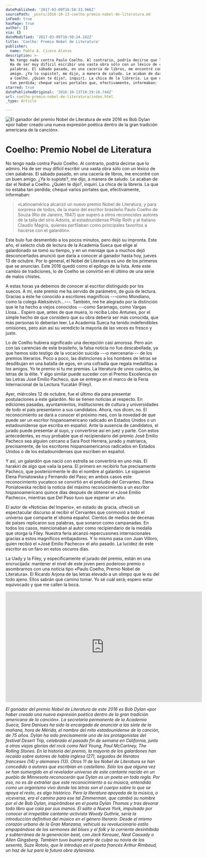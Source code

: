 ```yaml
---
datePublished: '2017-03-09T16:50:33.966Z'
sourcePath: _posts/2016-10-13-coelho-premio-nobel-de-literatura.md
inFeed: true
hasPage: true
author: []
via: {}
dateModified: '2017-03-09T16:50:24.102Z'
title: 'Coelho: Premio Nobel de Literatura'
publisher:
  name: Pablo A. Cicero Alonzo
description: >-
  No tengo nada contra Paulo Coelho. Al contrario, podría decirse que lo admiro.
  Ha de ser muy difícil escribir una vasta obra sólo con un léxico de cien
  palabras. El sábado pasado, en una cacería de libros, me encontré con un buen
  amigo. ¿Ya lo supiste?, me dijo, a manera de saludo. Le acaban de dar el Nobel
  a Coelho. ¿Quién te dijo?, inquirí. La chica de la librería. La que no estaba
  tan perdida; chequé varios portales que, efectivamente, informaban:
starred: true
datePublishedOriginal: '2016-10-13T18:29:16.744Z'
url: coelho-premio-nobel-de-literatura/index.html
_type: Article

---
```

![El ganador del premio Nobel de Literatura de este 2016 es Bob Dylan «por haber creado una nueva expresión poética dentro de la gran tradición americana de la canción». ](https://the-grid-user-content.s3-us-west-2.amazonaws.com/06ec4ab1-75e5-4f5c-90e4-d0cba23292b1.gif)

# Coelho: Premio Nobel de Literatura

No tengo nada contra Paulo Coelho. Al contrario, podría decirse que lo admiro. Ha de ser muy difícil escribir una vasta obra sólo con un léxico de cien palabras. El sábado pasado, en una cacería de libros, me encontré con un buen amigo. ¿Ya lo supiste?, me dijo, a manera de saludo. Le acaban de dar el Nobel a Coelho. ¿Quién te dijo?, inquirí. La chica de la librería. La que no estaba tan perdida; chequé varios portales que, efectivamente, informaban:

> «Latinoamérica alcanzó un nuevo premio Nobel de Literatura, y para sorpresa de todos, de la mano del escritor brasileño Paulo Coelho de Souza (Río de Janeiro, 1947) que superó a otros reconocidos autores de la talla del sirio Adonis, al estadounidense Philip Roth y al italiano Claudio Magris, quienes perfilaban como principales favoritos a hacerse con el galardón».

Este bulo fue desmentido a los pocos minutos, pero dejó su impronta. Este año, el selecto club de lectura de la Academia Sueca que elige al galardonado se tomó su tiempo, y en un mensaje que a muchos dejó desconcertados anunció que daría a conocer al ganador hasta hoy, jueves 13 de octubre. Por lo general, el Nobel de Literatura es uno de los primeros que se anuncian. Este 2016 quedó como el epílogo de la lista. Ante este cambio de tradiciones, lo de Coelho se convirtió en él último de una serie de malos chistes.

A estas horas ya debemos de conocer al escritor distinguido por los suecos. A mí, este premio me ha servido de parámetro, de guía de lectura. Gracias a éste he conocido a escritores magníficos ---como Mondiano, como la colega Aleksiévich...---. También, me he alegrado por la distinción que le ha hecho a viejos conocidos ---como Saramago, como Vargas Llosa... Espero que, antes de que muera, lo reciba Lobo Antunes, por el simple hecho de que considero que su obra debería ser más conocida, que más personas lo deberían leer. La Academia Sueca ha tenido indefendibles omisiones, pero aún así su veredicto la mayoría de las veces es fresco y justo.

Lo de Coelho hubiera significado una decepción casi amorosa. Pero aún con las carencias de este brasileño, la falsa noticia no fue descabellada, ya que hemos sido testigo de la vocación suicida ---o mercenaria--- de los premios literarios. Poco a poco, las distinciones a los hombres de letras se desdibujan en una batalla de egos, en una cofradía que regala medallitas a los amigos. Yo te premio si tu me premias. La literatura de unos cuántos, las letras de la élite. Y algo similar puede suceder con el Premio Excelencia en las Letras José Emilio Pacheco, que se entrega en el marco de la Feria Internacional de la Lectura Yucatán (Filey).

Ayer, miércoles 12 de octubre, fue el último día para presentar postulaciones a este galardón. No se tienen noticias al respecto. En ediciones pasadas, ayuntamientos, instituciones de cultura y universidades de todo el país presentaron a sus candidatos. Ahora, nos dicen, no. El reconocimiento se dará a conocer el próximo mes, con la novedad de que puede ser un escritor hispanoamericano radicado en Estados Unidos o un estadounidense que escriba en español. Ante la ausencia de candidatos, el jurado puede presentar al suyo, y convertirse así en juez y parte. Con estos antecedentes, es muy probable que el recipiendario del premio José Emilio Pacheco sea alguien cercano a Sara Poot Herrera, jurado y matriarca, precisamente, de los escritores hispanoamericanos radicados en Estados Unidos o de los estadounidenses que escriben en español.

Y así, un galardón que nació con estrella se convertiría en uno más. El harakiri de algo que valía la pena. El primero en recibirlo fue precisamente Pacheco, que posteriormente le dio el nombre al galardón. Le siguieron Elena Poniatowska y Fernando del Paso; en ambos casos este reconocimiento yucateco se convirtió en el preludio del Cervantes. Elena Poniatowska recibió la noticia del máximo reconocimiento a un escritor hispanoamericano quince días después de obtener el «José Emilio Pacheco», mientras que Del Paso tuvo que esperar un año.

El autor de «Noticias del Imperio», en estado de gracia, ofreció un espectacular discurso al recibir el Cervantes que conmovió a todo el universo que comparte el idioma español. Cientos de medios de decenas de países replicaron sus palabras, que sonaron como campanadas. En todos los casos, mencionaban al autor como recipiendario de la medalla que otorga la Filey. Nuestra feria alcanzó repercusiones internacionales gracias a estos magníficos embajadores. Y lo mismo pasa con Juan Villoro, quien recibió el «José Emilio Pacheco» el año pasado. La lucidez de este escritor es un faro en estos oscuros días.

La Uady y la Filey, y específicamente el jurado del premio, están en una encrucijada: mantener el nivel de este joven pero poderoso premio o asombrarnos con una noticia tipo «Paulo Coelho, Premio Nobel de Literatura». El Ricardo Arjona de las letras elevado a un olimpo que le es del todo ajeno. Ellos sabrán qué camino tomar. Yo sé cuál será; espero estar equivocado y que me callen la boca.

<iframe src="https://cdn.embedly.com/widgets/media.html?src=https%3A%2F%2Fwww.youtube.com%2Fembed%2FcJpB_AEZf6U%3Ffeature%3Doembed&amp;url=http%3A%2F%2Fwww.youtube.com%2Fwatch%3Fv%3DcJpB_AEZf6U&amp;image=https%3A%2F%2Fi.ytimg.com%2Fvi%2FcJpB_AEZf6U%2Fhqdefault.jpg&amp;key=b7d04c9b404c499eba89ee7072e1c4f7&amp;type=text%2Fhtml&amp;schema=youtube" width="640" height="360" scrolling="no" frameborder="0" allowfullscreen="" style=""></iframe>

_El ganador del premio Nobel de Literatura de este 2016 es Bob Dylan «por haber creado una nueva expresión poética dentro de la gran tradición americana de la canción». La secretaria permanente de la Academia Sueca, Sara Daniues ha sido la encargada de anunciar a las siete de la mañana, hora de Mérida, el nombre del mito estadounidense de la canción, de 75 años. Dylan ha sido precisamente uno de los protagonistas del festival Desert Trip, celebrado el pasado fin de semana en California, junto a otras viejas glorias del rock como Neil Young, Paul McCartney, The Rolling Stones. En la historia del premio, la mayoría de los galardones han recaído sobre autores de habla inglesa (27), seguidos de literatos franceses (14) y alemanes (13). Otros 11 de los Nobel de Literatura se han concedido a autores que escribían en castellano. Sólo los que alguna vez se han sumergido en el revelador universo de este cantante nacido en un pueblo de Minnesota reconocerán que Dylan es un poeta en toda regla. Por eso, no es de extrañar que este reconocimiento a su música, entendida como un organismo vivo donde las letras son el cuerpo sobre lo que se apoya el resto, es algo histórico. Pero la literatura apoyada de la música, o viceversa, era el camino para ese tal Zimmerman, que cambió su nombre por el de Bob Dylan, inspirándose en el poeta Dylan Thomas y tras devorar todo libro que caía por sus manos. El salto a Nueva York, impulsado por conocer al irrepetible cantante-activista Woody Guthrie, sería la introducción definitiva del músico en el género literario. Desde el mismo corazón urbano de la Gran Manzana, vehiculó su revolucionario estilo empapándose de los sermones del blues y el folk y la corriente desinhibida y subterránea de la generación beat, con Jack Kerouac, Neal Cassady o Allen Gingsberg. También tuvo buena parte de culpa su novia de los sesenta, Suze Rotolo, que le introdujo en el poeta francés Arthur Rimbaud, un haz de luz para la futura obra dylaniana._